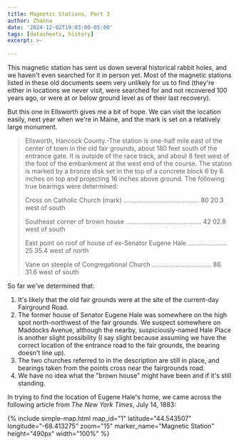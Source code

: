 ```yaml
---
title: Magnetic Stations, Part 3
author: Zhanna
date: '2024-12-02T19:03:00-05:00'
tags: [datasheets, history]
excerpt: >-
  
---
```


This magnetic station has sent us down several historical rabbit holes, and we haven't even searched for it in person yet. Most of the magnetic stations listed in these old documents seem very unlikely for us to find (they're either in locations we never visit, were searched for and not recovered 100 years ago, or were at or below ground level as of their last recovery). 

But this one in Ellsworth gives me a bit of hope. We can visit the location easily, next year when we're in Maine, and the mark is set on a relatively large monument. 

> Ellsworth, Hancock County.-The station is one-half mile east of the center of town in the old fair grounds, about 
180 feet south of the entrance gate. It is outside of the race track, and about 8 feet west of the foot of the embankment 
at the west end of the course. The station is marked by a bronze disk set in the top of a concrete block 6 by 6 inches 
on top and projecting 16 inches above ground. The following true bearings were determined: 
>
> Cross on Catholic Church (mark) .......................................... 80 20.3 west of south 
>
> Southeast corner of brown house .......................................... 42 02.8 west of south
> 
> East point on roof of house of ex-Senator Eugene Hale ...................... 25 35.4 west of north 
>
> Vane on steeple of Congregational Church ................................. 86 31.6 west of south 

So far we've determined that:

1. It's likely that the old fair grounds were at the site of the current-day Fairground Road.
2. The former house of Senator Eugene Hale was somewhere on the high spot north-northwest of the fair grounds. We suspect somewhere on Maddocks Avenue, although the nearby, suspiciously-named Hale Place is another slight possibility (I say slight because assuming we have the correct location of the entrance road to the fair grounds, the bearing doesn't line up).
3. The two churches referred to in the description are still in place, and bearings taken from the points cross near the fairgrounds road.
4. We have no idea what the "brown house" might have been and if it's still standing.

In trying to find the location of Eugene Hale's home, we came across the following article from _The New York Times_, July 14, 1883:



{% include simple-map.html map_id="1" latitude="44.543507" longitude="-68.413275" zoom="15" marker_name="Magnetic Station" height="490px" width="100%" %}

